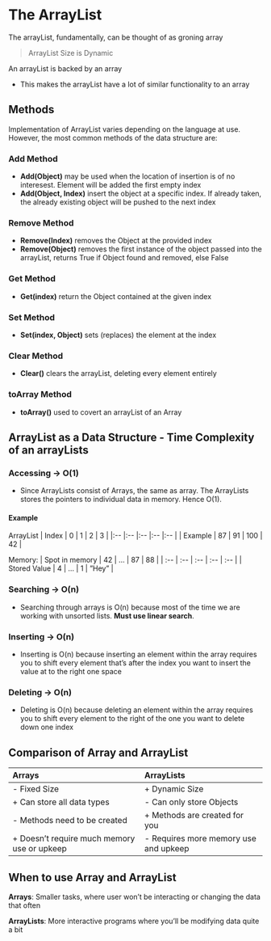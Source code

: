 # The ArrayList

The arrayList, fundamentally, can be thought of as groning array

>ArrayList Size is Dynamic

An arrayList is backed by an array

- This makes the arrayList have a lot of similar functionality to an array

## Methods

Implementation of ArrayList varies depending on the language at use. However, the most common methods of the data structure are:

### Add Method

- **Add(Object)**  may be used when the location of insertion is of no interesest. Element will be added the first empty index
- **Add(Object, Index)** insert the object at a specific index. If already taken, the already existing object will be pushed to the next index

### Remove Method

- **Remove(Index)** removes the Object at the provided index
- **Remove(Object)** removes the first instance of the object passed into the arrayList, returns True if Object found and removed, else False

### Get Method

- **Get(index)** return the Object contained at the given index

### Set Method

- **Set(index, Object)** sets (replaces) the element at the index

### Clear Method

- **Clear()** clears the arrayList, deleting every element entirely

### toArray Method

- **toArray()** used to covert an arrayList of an Array

## ArrayList as a Data Structure  - Time Complexity of an arrayLists

### Accessing -> O(1)

- Since ArrayLists consist of Arrays, the same as array. The ArrayLists stores the pointers to individual data in memory. Hence O(1).

#### Example

ArrayList
| Index | 0  | 1  | 2   | 3  |
|:--  |:-- |:-- |:-- |:--  |
| Example | 87 | 91 | 100 | 42 |

Memory:
| Spot in memory | 42  | … | 87  | 88    |
| :-- | :-- | :-- | :-- | :--   |
| Stored Value | 4 | … | 1  | ”Hey” |

### Searching -> O(n)

- Searching through arrays is O(n) because most of the time we are working with unsorted lists. **Must use linear search**.

### Inserting -> O(n)

- Inserting is O(n) because inserting an element within the array requires you to shift every element that’s after the index you want to insert the value at to the right one space

### Deleting -> O(n)

- Deleting is O(n) because deleting an element within the array requires you to shift every element to the right of the one you want to delete down one index

## Comparison of Array and ArrayList

| Arrays          | ArrayLists        |
|:--             |:--          |
| - Fixed Size          | + Dynamic Size       |
| + Can store all data types       | - Can only store Objects     |
| - Methods need to be created       | + Methods are created for you   |
| + Doesn’t require much memory use or upkeep  | - Requires more memory use and upkeep |

## When to use Array and ArrayList

**Arrays**: Smaller tasks, where user won’t be interacting or changing the data that often

**ArrayLists**: More interactive programs where you’ll be modifying data quite a bit
